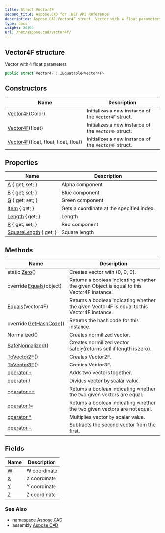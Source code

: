 ```yaml
---
title: Struct Vector4F
second_title: Aspose.CAD for .NET API Reference
description: Aspose.CAD.Vector4F struct. Vector with 4 float parameters
type: docs
weight: 36490
url: /net/aspose.cad/vector4f/
---
```

## Vector4F structure

Vector with 4 float parameters

```csharp
public struct Vector4F : IEquatable<Vector4F>
```

## Constructors

| Name | Description |
| --- | --- |
| [Vector4F](vector4f/#constructor)(Color) | Initializes a new instance of the `Vector4F` struct. |
| [Vector4F](vector4f/#constructor_1)(float) | Initializes a new instance of the `Vector4F` struct. |
| [Vector4F](vector4f/#constructor_2)(float, float, float, float) | Initializes a new instance of the `Vector4F` struct. |

## Properties

| Name | Description |
| --- | --- |
| [A](../../aspose.cad/vector4f/a/) { get; set; } | Alpha component |
| [B](../../aspose.cad/vector4f/b/) { get; set; } | Blue component |
| [G](../../aspose.cad/vector4f/g/) { get; set; } | Green component |
| [Item](../../aspose.cad/vector4f/item/) { get; } | Gets a coordinate at the specified index. |
| [Length](../../aspose.cad/vector4f/length/) { get; } | Length |
| [R](../../aspose.cad/vector4f/r/) { get; set; } | Red component |
| [SquareLength](../../aspose.cad/vector4f/squarelength/) { get; } | Square length |

## Methods

| Name | Description |
| --- | --- |
| static [Zero](../../aspose.cad/vector4f/zero/)() | Creates vector with (0, 0, 0). |
| override [Equals](../../aspose.cad/vector4f/equals/#equals_1)(object) | Returns a boolean indicating whether the given Object is equal to this Vector4F instance. |
| [Equals](../../aspose.cad/vector4f/equals/#equals)(Vector4F) | Returns a boolean indicating whether the given Vector4F is equal to this Vector4F instance. |
| override [GetHashCode](../../aspose.cad/vector4f/gethashcode/)() | Returns the hash code for this instance. |
| [Normalized](../../aspose.cad/vector4f/normalized/)() | Creates normilized vector. |
| [SafeNormalized](../../aspose.cad/vector4f/safenormalized/)() | Creates normilized vector safely(returns self if length is zero). |
| [ToVector2F](../../aspose.cad/vector4f/tovector2f/)() | Creates Vector2F. |
| [ToVector3F](../../aspose.cad/vector4f/tovector3f/)() | Creates Vector3F. |
| [operator +](../../aspose.cad/vector4f/op_addition/) | Adds two vectors together. |
| [operator /](../../aspose.cad/vector4f/op_division/) | Divides vector by scalar value. |
| [operator ==](../../aspose.cad/vector4f/op_equality/) | Returns a boolean indicating whether the two given vectors are equal. |
| [operator !=](../../aspose.cad/vector4f/op_inequality/) | Returns a boolean indicating whether the two given vectors are not equal. |
| [operator *](../../aspose.cad/vector4f/op_multiply/) | Multiplies vector by scalar value. |
| [operator -](../../aspose.cad/vector4f/op_subtraction/) | Subtracts the second vector from the first. |

## Fields

| Name | Description |
| --- | --- |
| [W](../../aspose.cad/vector4f/w/) | W coordinate |
| [X](../../aspose.cad/vector4f/x/) | X coordinate |
| [Y](../../aspose.cad/vector4f/y/) | Y coordinate |
| [Z](../../aspose.cad/vector4f/z/) | Z coordinate |

### See Also

* namespace [Aspose.CAD](../../aspose.cad/)
* assembly [Aspose.CAD](../../)


